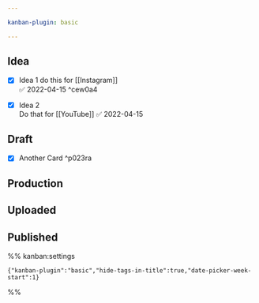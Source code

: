 ```yaml
---

kanban-plugin: basic

---
```


## Idea

- [x] Idea 1 do this for [[Instagram]]<br> ✅ 2022-04-15 ^cew0a4
- [x] Idea 2<br>Do that for [[YouTube]] ✅ 2022-04-15


## Draft

- [x] Another Card ^p023ra


## Production



## Uploaded



## Published





%% kanban:settings
```
{"kanban-plugin":"basic","hide-tags-in-title":true,"date-picker-week-start":1}
```
%%